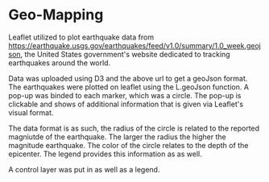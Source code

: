 # Geo-Mapping

Leaflet utilized to plot earthquake data from https://earthquake.usgs.gov/earthquakes/feed/v1.0/summary/1.0_week.geojson, the United States government's website dedicated to tracking earthquakes around the world. 

Data was uploaded using D3 and the above url to get a geoJson format. The earthquakes were plotted on leaflet using the L.geoJson function. A pop-up was binded to each marker, which was a circle. The pop-up is clickable and shows of additional information that is given via Leaflet's visual format. 

The data format is as such, the radius of the circle is related to the reported magniutde of the earthquake. The larger the radius the higher the magnitude earthquake. The color of the circle relates to the depth of the epicenter. The legend provides this information as as well. 

A control layer was put in as well as a legend.
